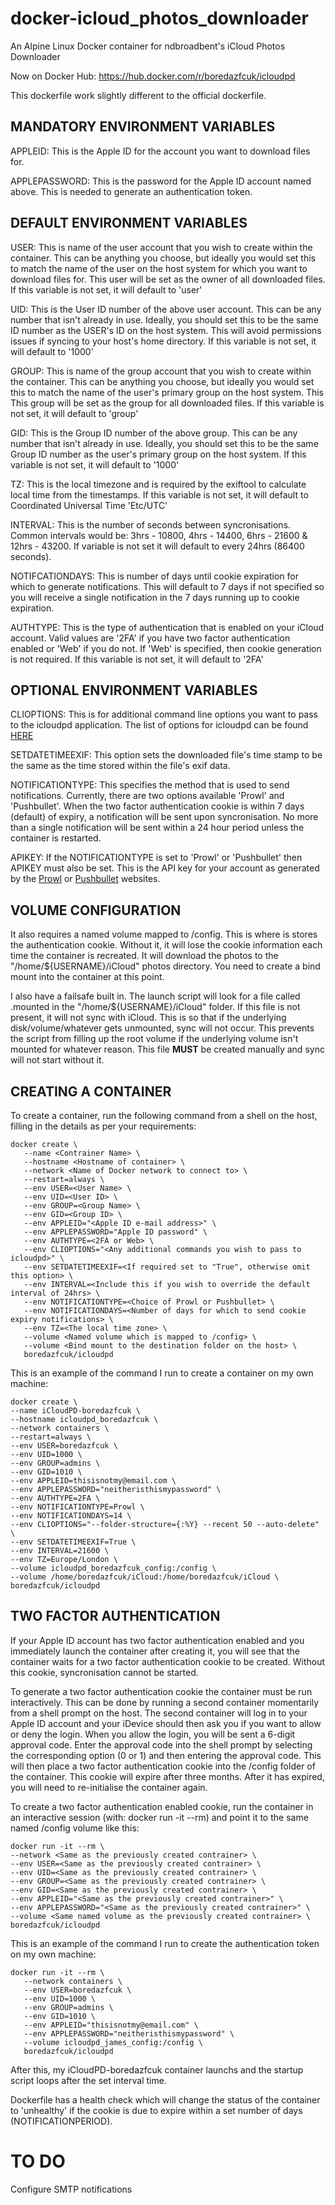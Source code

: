 # docker-icloud_photos_downloader
An Alpine Linux Docker container for ndbroadbent's iCloud Photos Downloader

Now on Docker Hub: https://hub.docker.com/r/boredazfcuk/icloudpd

This dockerfile work slightly different to the official dockerfile.

## MANDATORY ENVIRONMENT VARIABLES

APPLEID: This is the Apple ID for the account you want to download files for.

APPLEPASSWORD: This is the password for the Apple ID account named above. This is needed to generate an authentication token.

## DEFAULT ENVIRONMENT VARIABLES

USER: This is name of the user account that you wish to create within the container. This can be anything you choose, but ideally you would set this to match the name of the user on the host system for which you want to download files for. This user will be set as the owner of all downloaded files. If this variable is not set, it will default to 'user'

UID: This is the User ID number of the above user account. This can be any number that isn't already in use. Ideally, you should set this to be the same ID number as the USER's ID on the host system. This will avoid permissions issues if syncing to your host's home directory. If this variable is not set, it will default to '1000'

GROUP: This is name of the group account that you wish to create within the container. This can be anything you choose, but ideally you would set this to match the name of the user's primary group on the host system. This This group will be set as the group for all downloaded files. If this variable is not set, it will default to 'group'

GID: This is the Group ID number of the above group. This can be any number that isn't already in use. Ideally, you should set this to be the same Group ID number as the user's primary group on the host system. If this variable is not set, it will default to '1000'

TZ: This is the local timezone and is required by the exiftool to calculate local time from the timestamps. If this variable is not set, it will default to Coordinated Universal Time 'Etc/UTC'

INTERVAL: This is the number of seconds between syncronisations. Common intervals would be: 3hrs - 10800, 4hrs - 14400, 6hrs - 21600 & 12hrs - 43200. If variable is not set it will default to every 24hrs (86400 seconds).

NOTIFCATIONDAYS: This is number of days until cookie expiration for which to generate notifications. This will default to 7 days if not specified so you will receive a single notification in the 7 days running up to cookie expiration.

AUTHTYPE: This is the type of authentication that is enabled on your iCloud account. Valid values are '2FA' if you have two factor authentication enabled or 'Web' if you do not. If 'Web' is specified, then cookie generation is not required. If this variable is not set, it will default to '2FA'

## OPTIONAL ENVIRONMENT VARIABLES

CLIOPTIONS: This is for additional command line options you want to pass to the icloudpd application. The list of options for icloudpd can be found [HERE](https://github.com/ndbroadbent/icloud_photos_downloader#usage)

SETDATETIMEEXIF: This option sets the downloaded file's time stamp to be the same as the time stored within the file's exif data.

NOTIFICATIONTYPE: This specifies the method that is used to send notifications. Currently, there are two options available 'Prowl' and 'Pushbullet'. When the two factor authentication cookie is within 7 days (default) of expiry, a notification will be sent upon syncronisation. No more than a single notification will be sent within a 24 hour period unless the container is restarted.

APIKEY: If the NOTIFICATIONTYPE is set to 'Prowl' or 'Pushbullet' then APIKEY must also be set. This is the API key for your account as generated by the [Prowl](https://www.prowlapp.com/) or [Pushbullet](https://www.pushbullet.com/) websites.

## VOLUME CONFIGURATION

It also requires a named volume mapped to /config. This is where is stores the authentication cookie. Without it, it will lose the cookie information each time the container is recreated.
It will download the photos to the "/home/${USERNAME}/iCloud" photos directory. You need to create a bind mount into the container at this point.

I also have a failsafe built in. The launch script will look for a file called .mounted in the "/home/${USERNAME}/iCloud" folder. If this file is not present, it will not sync with iCloud. This is so that if the underlying disk/volume/whatever gets unmounted, sync will not occur. This prevents the script from filling up the root volume if the underlying volume isn't mounted for whatever reason. This file **MUST** be created manually and sync will not start without it.

## CREATING A CONTAINER

To create a container, run the following command from a shell on the host, filling in the details as per your requirements:

```
docker create \
   --name <Contrainer Name> \
   --hostname <Hostname of container> \
   --network <Name of Docker network to connect to> \
   --restart=always \
   --env USER=<User Name> \
   --env UID=<User ID> \
   --env GROUP=<Group Name> \
   --env GID=<Group ID> \
   --env APPLEID="<Apple ID e-mail address>" \
   --env APPLEPASSWORD="Apple ID password" \
   --env AUTHTYPE=<2FA or Web> \
   --env CLIOPTIONS="<Any additional commands you wish to pass to icloudpd>" \
   --env SETDATETIMEEXIF=<If required set to "True", otherwise omit this option> \
   --env INTERVAL=<Include this if you wish to override the default interval of 24hrs> \
   --env NOTIFICATIONTYPE=<Choice of Prowl or Pushbullet> \
   --env NOTIFICATIONDAYS=<Number of days for which to send cookie expiry notifications> \
   --env TZ=<The local time zone> \
   --volume <Named volume which is mapped to /config> \
   --volume <Bind mount to the destination folder on the host> \
   boredazfcuk/icloudpd
   ```
   
   This is an example of the command I run to create a container on my own machine:
   
   ```
   docker create \
   --name iCloudPD-boredazfcuk \
   --hostname icloudpd_boredazfcuk \
   --network containers \
   --restart=always \
   --env USER=boredazfcuk \
   --env UID=1000 \
   --env GROUP=admins \
   --env GID=1010 \
   --env APPLEID=thisisnotmy@email.com \
   --env APPLEPASSWORD="neitheristhismypassword" \
   --env AUTHTYPE=2FA \
   --env NOTIFICATIONTYPE=Prowl \
   --env NOTIFICATIONDAYS=14 \
   --env CLIOPTIONS="--folder-structure={:%Y} --recent 50 --auto-delete" \
   --env SETDATETIMEEXIF=True \
   --env INTERVAL=21600 \
   --env TZ=Europe/London \
   --volume icloudpd_boredazfcuk_config:/config \
   --volume /home/boredazfcuk/iCloud:/home/boredazfcuk/iCloud \
   boredazfcuk/icloudpd
   ```
   
## TWO FACTOR AUTHENTICATION

If your Apple ID account has two factor authentication enabled and you immediately launch the container after creating it, you will see that the container waits for a two factor authentication cookie to be created. Without this cookie, syncronisation cannot be started.

To generate a two factor authentication cookie the container must be run interactively. This can be done by running a second container momentarily from a shell prompt on the host. The second container will log in to your Apple ID account and your iDevice should then ask you if you want to allow or deny the login. When you allow the login, you will be sent a 6-digit approval code. Enter the approval code into the shell prompt by selecting the corresponding option (0 or 1) and then entering the approval code. This will then place a two factor authentication cookie into the /config folder of the container. This cookie will expire after three months. After it has expired, you will need to re-initialise the container again.
   
To create a two factor authentication enabled cookie, run the container in an interactive session (with: docker run -it --rm) and point it to the same named /config volume like this:
   ```
   docker run -it --rm \
   --network <Same as the previously created contrainer> \
   --env USER=<Same as the previously created contrainer> \
   --env UID=<Same as the previously created contrainer> \
   --env GROUP=<Same as the previously created contrainer> \
   --env GID=<Same as the previously created contrainer> \
   --env APPLEID="<Same as the previously created contrainer>" \
   --env APPLEPASSWORD="<Same as the previously created contrainer>" \
   --volume <Same named volume as the previously created contrainer> \
   boredazfcuk/icloudpd
   ```
   
This is an example of the command I run to create the authentication token on my own machine:
```
docker run -it --rm \
   --network containers \
   --env USER=boredazfcuk \
   --env UID=1000 \
   --env GROUP=admins \
   --env GID=1010 \
   --env APPLEID="thisisnotmy@email.com" \
   --env APPLEPASSWORD="neitheristhismypassword" \
   --volume icloudpd_james_config:/config \
   boredazfcuk/icloudpd
```

After this, my iCloudPD-boredazfcuk container launchs and the startup script loops after the set interval time.
   
Dockerfile has a health check which will change the status of the container to 'unhealthy' if the cookie is due to expire within a set number of days (NOTIFICATIONPERIOD). 
   
# TO DO

   Configure SMTP notifications

